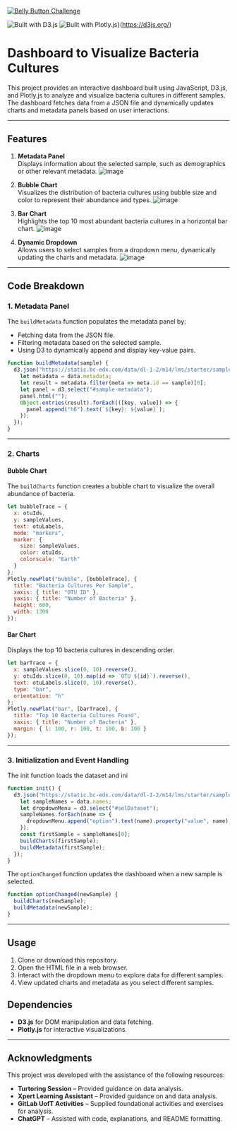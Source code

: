 [![Belly Button Challenge](https://img.shields.io/badge/Belly%20Button%20Challenge-Live-orange)](https://cbilinski101.github.io/belly-button-challenge/)

![Built with D3.js](https://img.shields.io/badge/Built_with-D3.js-orange?logo=d3.js&logoColor=white)
![Built with Plotly.js](https://img.shields.io/badge/Built_with-Plotly.js-3b4d99?logo=plotly&logoColor=white)}(https://d3js.org/)

# Dashboard to Visualize Bacteria Cultures

This project provides an interactive dashboard built using JavaScript, D3.js, and Plotly.js to analyze and visualize bacteria cultures in different samples. The dashboard fetches data from a JSON file and dynamically updates charts and metadata panels based on user interactions.

---

## Features

1. **Metadata Panel**  
   Displays information about the selected sample, such as demographics or other relevant metadata.
![image](https://github.com/user-attachments/assets/9cc443a6-1099-4a5e-ab4c-6f427d8c6f9c)

2. **Bubble Chart**  
   Visualizes the distribution of bacteria cultures using bubble size and color to represent their abundance and types.
![image](https://github.com/user-attachments/assets/a1c8c1f0-7987-462d-ab44-8411a0e660ef)

3. **Bar Chart**  
   Highlights the top 10 most abundant bacteria cultures in a horizontal bar chart.
![image](https://github.com/user-attachments/assets/dbaaf698-06ec-4cce-bb2e-815d7049a542)

4. **Dynamic Dropdown**  
   Allows users to select samples from a dropdown menu, dynamically updating the charts and metadata.
![image](https://github.com/user-attachments/assets/9a135448-2c01-4b6d-9218-e79ea571144b)

---

## Code Breakdown

### 1. **Metadata Panel**

The `buildMetadata` function populates the metadata panel by:
- Fetching data from the JSON file.
- Filtering metadata based on the selected sample.
- Using D3 to dynamically append and display key-value pairs.

```javascript
function buildMetadata(sample) {
  d3.json("https://static.bc-edx.com/data/dl-1-2/m14/lms/starter/samples.json").then((data) => {
    let metadata = data.metadata;
    let result = metadata.filter(meta => meta.id == sample)[0];
    let panel = d3.select("#sample-metadata");
    panel.html("");
    Object.entries(result).forEach(([key, value]) => {
      panel.append("h6").text(`${key}: ${value}`);
    });
  });
}
```

---

### 2. **Charts** 
#### **Bubble Chart**
The `buildCharts` function creates a bubble chart to visualize the overall abundance of bacteria.

```javascript
let bubbleTrace = {
  x: otuIds,
  y: sampleValues,
  text: otuLabels,
  mode: "markers",
  marker: {
    size: sampleValues,
    color: otuIds,
    colorscale: "Earth"
  }
};
Plotly.newPlot("bubble", [bubbleTrace], {
  title: "Bacteria Cultures Per Sample",
  xaxis: { title: "OTU ID" },
  yaxis: { title: "Number of Bacteria" },
  height: 600,
  width: 1300
});
```
#### **Bar Chart**
Displays the top 10 bacteria cultures in descending order.

```javascript
let barTrace = {
  x: sampleValues.slice(0, 10).reverse(),
  y: otuIds.slice(0, 10).map(id => `OTU ${id}`).reverse(),
  text: otuLabels.slice(0, 10).reverse(),
  type: "bar",
  orientation: "h"
};
Plotly.newPlot("bar", [barTrace], {
  title: "Top 10 Bacteria Cultures Found",
  xaxis: { title: "Number of Bacteria" },
  margin: { l: 100, r: 100, t: 100, b: 100 }
});
```
---

### 3. **Initialization and Event Handling** 
The init function loads the dataset and ini

```javascript
function init() {
  d3.json("https://static.bc-edx.com/data/dl-1-2/m14/lms/starter/samples.json").then((data) => {
    let sampleNames = data.names;
    let dropdownMenu = d3.select("#selDataset");
    sampleNames.forEach(name => {
      dropdownMenu.append("option").text(name).property("value", name);
    });
    const firstSample = sampleNames[0];
    buildCharts(firstSample);
    buildMetadata(firstSample);
  });
}
```
The `optionChanged` function updates the dashboard when a new sample is selected.

```javascript
function optionChanged(newSample) {
  buildCharts(newSample);
  buildMetadata(newSample);
}
```
---
## Usage 

1. Clone or download this repository.
2. Open the HTML file in a web browser.
3. Interact with the dropdown menu to explore data for different samples.
4. View updated charts and metadata as you select different samples.

## Dependencies

* **D3.js** for DOM manipulation and data fetching.
* **Plotly.js** for interactive visualizations.

---

## Acknowledgments

This project was developed with the assistance of the following resources:

- **Turtoring Session** – Provided guidance on data analysis.
- **Xpert Learning Assistant** – Provided guidance on and data analysis.
- **GitLab UofT Activities** – Supplied foundational activities and exercises for analysis.
- **ChatGPT** – Assisted with code, explanations, and README formatting. 
